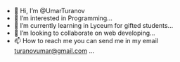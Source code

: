 - 👋 Hi, I’m @UmarTuranov
- 👀 I’m interested in Programming...
- 🌱 I’m currently learning in Lyceum for gifted students...
- 💞️ I’m looking to collaborate on web developing...
- 📫 How to reach me you can send me in my email turanovumar@gmail.com ...

<!---
UmarTuranov/UmarTuranov is a ✨ special ✨ repository because its `README.md` (this file) appears on your GitHub profile.
You can click the Preview link to take a look at your changes.
--->
